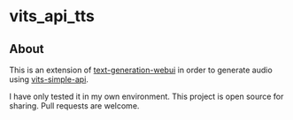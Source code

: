 # vits_api_tts

## About

This is an extension of [text-generation-webui](https://github.com/oobabooga/text-generation-webui.git) in order to generate audio using [vits-simple-api](https://github.com/Artrajz/vits-simple-api.git).

I have only tested it in my own environment. This project is open source for sharing. Pull requests are welcome.
